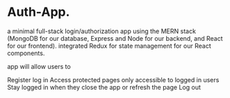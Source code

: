 # Auth-App.
a minimal full-stack login/authorization app using the MERN stack (MongoDB for our database, Express and Node for our backend, and React for our frontend).
integrated Redux for state management for our React components.

app will allow users to

Register
log in
Access protected pages only accessible to logged in users
Stay logged in when they close the app or refresh the page
Log out
